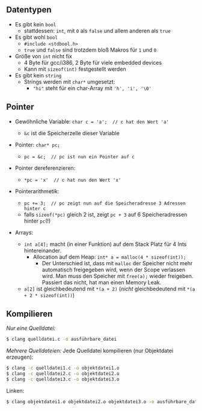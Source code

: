 
## Datentypen
- Es gibt kein `bool`
	- stattdessen: `int`, mit `0` als `false` und allem anderen als `true`
- Es gibt wohl `bool`
	- `#include <stdbool.h>`
	- `true` und `false` sind trotzdem bloß Makros für `1` und `0`
- Größe von `int` nicht fix
	- 4 Byte für gcc/i386, 2 Byte für viele embedded devices
	- Kann mit `sizeof(int)` festgestellt werden
- Es gibt kein `string`
	- Strings werden mit `char*` umgesetzt:
		- `"hi"` steht für ein char-Array mit `'h', 'i', '\0'`

## Pointer
- Gewöhnliche Variable: `char c = 'a';  // c hat den Wert 'a'`
	- `&c` ist die Speicherzelle dieser Variable
- Pointer: `char* pc;`
	- `pc = &c;  // pc ist nun ein Pointer auf c`
- Pointer dereferenzieren:
	- `*pc = 'x'  // c hat nun den Wert 'x'`
- Pointerarithmetik:
	- `pc += 3;  // pc zeigt nun auf die Speicheradresse 3 Adressen hinter c`
	- falls `sizeof(*pc)` gleich 2 ist, zeigt `pc + 3` auf 6 Speicheradressen hinter `pc`(!)

- Arrays:
	- `int a[4];` macht (in einer Funktion) auf dem Stack Platz für 4 Ints hintereinander.
		- Allocation auf dem Heap: `int* a = malloc(4 * sizeof(int));`
			- Der Unterschied ist, dass mit `malloc` der Speicher nicht mehr automatisch freigegeben wird, wenn der Scope verlassen wird. Man muss den Speicher mit `free(a);` wieder freigeben. Passiert das nicht, hat man einen Memory Leak.
	- `a[2]` ist gleichbedeutend mit `*(a + 2)` (*nicht* gleichbedeutend mit `*(a + 2 * sizeof(int))`)

## Kompilieren

*Nur eine Quelldatei:*
```bash
$ clang quelldatei.c -o ausführbare_datei
```

*Mehrere Quelldateien:*
Jede Quelldatei kompilieren (nur Objektdatei erzeugen):
```bash
$ clang -c quelldatei1.c -o objektdatei1.o
$ clang -c quelldatei2.c -o objektdatei2.o
$ clang -c quelldatei3.c -o objektdatei3.o
```

Linken:
```bash
$ clang objektdatei1.o objektdatei2.o objektdatei3.o -o ausführbare_datei
```